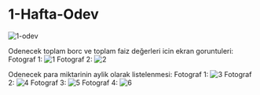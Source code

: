 # 1-Hafta-Odev
![1-odev](https://user-images.githubusercontent.com/95723369/175775209-eb119b21-ef50-4650-9c8a-b07c1feea55b.jpg)

Odenecek toplam borc ve toplam faiz değerleri icin ekran goruntuleri:
Fotograf 1:
![1](https://user-images.githubusercontent.com/62338386/176518141-fdafc549-f350-4595-84d6-1d83f7a2f5d2.png)
Fotograf 2:
![2](https://user-images.githubusercontent.com/62338386/176518669-6ebb6081-f949-42d0-8f57-31edd1ff39f2.png)

Odenecek para miktarinin aylik olarak listelenmesi:
Fotograf 1:
![3](https://user-images.githubusercontent.com/62338386/176519003-a908b46b-8372-4e67-b2e4-c64e254ef29a.png)
Fotograf 2:
![4](https://user-images.githubusercontent.com/62338386/176519057-6601a346-f05b-436c-bd3b-8a51c0eca2ec.png)
Fotograf 3:
![5](https://user-images.githubusercontent.com/62338386/176519094-e791e532-dd72-4230-98b3-82c7deee96ae.png)
Fotograf 4:
![6](https://user-images.githubusercontent.com/62338386/176519137-86bbb5d4-9296-4d65-951a-16921ff611d0.png)
